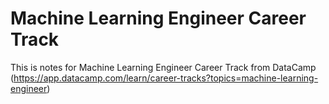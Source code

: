 # Machine Learning Engineer Career Track

This is notes for Machine Learning Engineer Career Track from DataCamp (https://app.datacamp.com/learn/career-tracks?topics=machine-learning-engineer)
